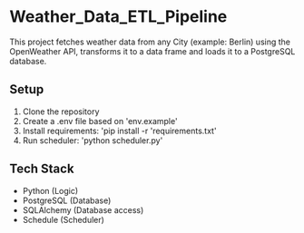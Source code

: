 # Weather_Data_ETL_Pipeline

This project fetches weather data from any City (example: Berlin) using the OpenWeather API, transforms it to a data frame and loads it to a PostgreSQL database.

## Setup 

1. Clone the repository 
2. Create a .env file based on 'env.example' 
3. Install requirements: 'pip install -r 'requirements.txt'
4. Run scheduler: 'python scheduler.py'


## Tech Stack
- Python (Logic) 
- PostgreSQL (Database)
- SQLAlchemy (Database access)
- Schedule (Scheduler)

